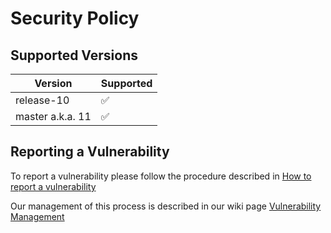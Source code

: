 # Security Policy

## Supported Versions

| Version          | Supported          |
| -----------------| ------------------ |
| release-10       | :white_check_mark: |
| master a.k.a. 11 | :white_check_mark: |

## Reporting a Vulnerability

To report a vulnerability please follow the procedure described in [How to report a vulnerability](https://wiki.idempiere.org/en/How_to_report_a_vulnerability)

Our management of this process is described in our wiki page [Vulnerability Management](https://wiki.idempiere.org/en/Vulnerability_Management)
